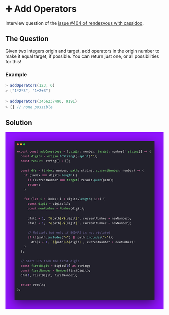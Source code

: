 # ➕ Add Operators

Interview question of the [issue #404 of rendezvous with cassidoo](https://buttondown.com/cassidoo/archive/birds-born-in-a-cage-think-flying-is-an-illness/).

## The Question

Given two integers origin and target, add operators in the origin number to make it equal target,
if possible. You can return just one, or all possibilities for this!

### Example

```js
> addOperators(123, 6)
> ["1*2*3", "1+2+3"]

> addOperators(3456237490, 9191)
> [] // none possible
```

## Solution

![Code Polaroid](./code-screenshot.png)
